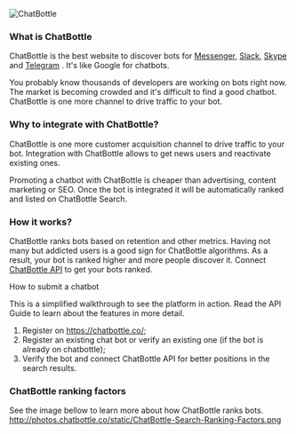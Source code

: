 ![ChatBottle]({{site.baseurl}}//Logo_Chat_Bottle.png)

### What is ChatBottle

ChatBottle is the best website to discover bots for [Messenger](https://chatbottle.co/bots/messenger "Facebook Messenger bots"), [Slack](https://chatbottle.co/bots/slack "Slack bots"), [Skype](https://chatbottle.co/bots/skype "Skype bots") and [Telegram](https://chatbottle.co/bots/telegram "Telegram bots") . It's like Google for chatbots.

You probably know thousands of developers are working on bots right now. The market is becoming crowded and it's difficult to find a good chatbot. ChatBottle is one more channel to drive traffic to your bot. 

### Why to integrate with ChatBottle?

ChatBottle is one more customer acquisition channel to drive traffic to your bot. Integration with ChatBottle allows to get news users and reactivate existing ones.

Promoting a chatbot with ChatBottle is cheaper than advertising, content marketing or SEO. Once the bot is integrated it will be automatically ranked and listed on ChatBottle Search.

### How it works?

ChatBottle ranks bots based on retention and other metrics. Having not many but addicted users is a good sign for ChatBottle algorithms. As a result, your bot is ranked higher and more people discover it. Connect [ChatBottle API](https://github.com/chatbottle/chatbottle-api "ChatBottle API") to get your bots ranked.

How to submit a chatbot

This is a simplified walkthrough to see the platform in action. Read the API Guide to learn about the features in more detail.

1. Register on https://chatbottle.co/;
1. Register an existing chat bot or verify an existing one (if the bot is already on chatbottle);
1. Verify the bot and connect ChatBottle API for better positions in the search results.

### ChatBottle ranking factors

See the image bellow to learn more about how ChatBottle ranks bots.
http://photos.chatbottle.co/static/ChatBottle-Search-Ranking-Factors.png
